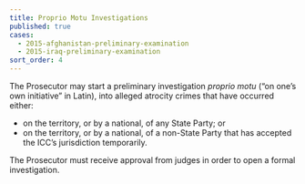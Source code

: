```yaml
---
title: Proprio Motu Investigations
published: true
cases:
  - 2015-afghanistan-preliminary-examination
  - 2015-iraq-preliminary-examination
sort_order: 4
---
```



The Prosecutor may start a preliminary investigation&nbsp;*proprio motu*&nbsp;(“on one’s own initiative” in Latin), into alleged atrocity crimes that have occurred either:

* on the territory, or by a national, of any State Party; or
* on the territory, or by a national, of a non-State Party that has accepted the ICC’s jurisdiction temporarily.

The Prosecutor must receive approval from judges in order to open a formal investigation. &nbsp;&nbsp;